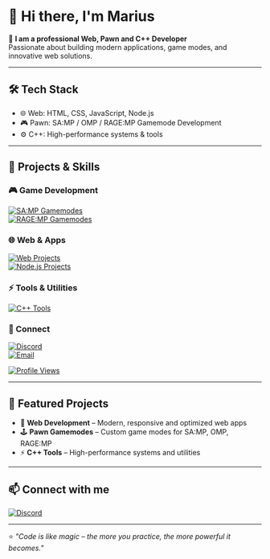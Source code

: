 # 👋 Hi there, I'm **Marius**

🚀 **I am a professional Web, Pawn and C++ Developer**  
Passionate about building modern applications, game modes, and innovative web solutions.  

---

## 🛠️ Tech Stack
- 🌐 Web: HTML, CSS, JavaScript, Node.js  
- 🎮 Pawn: SA:MP / OMP / RAGE:MP Gamemode Development  
- ⚙️ C++: High-performance systems & tools  

---

## 🌟 Projects & Skills

### 🎮 Game Development
[![SA:MP Gamemodes](https://img.shields.io/badge/SA:MP%20Gamemodes-Play-blue?style=for-the-badge)](https://github.com/mar1usdev?tab=repositories&q=SA:MP)  
[![RAGE:MP Gamemodes](https://img.shields.io/badge/RAGE:MP%20Gamemodes-Explore-red?style=for-the-badge)](https://github.com/mar1usdev?tab=repositories&q=RAGE:MP)

### 🌐 Web & Apps
[![Web Projects](https://img.shields.io/badge/Web-Portfolio-ff69b4?style=for-the-badge)](https://github.com/mar1usdev?tab=repositories&q=Web)  
[![Node.js Projects](https://img.shields.io/badge/Node.js-Backend-339933?style=for-the-badge)](https://github.com/mar1usdev?tab=repositories&q=Node.js)

### ⚡ Tools & Utilities
[![C++ Tools](https://img.shields.io/badge/C++-HighPerf-00599C?style=for-the-badge)](https://github.com/mar1usdev?tab=repositories&q=C%2B%2B)

### 📡 Connect
[![Discord](https://img.shields.io/badge/Discord-MariusDev-%237289DA?style=for-the-badge&logo=discord&logoColor=white)](https://discord.gg/5WKMVtraRJ)  
[![Email](https://img.shields.io/badge/Email-Contact-%23D14836?style=for-the-badge&logo=gmail&logoColor=white)](mailto:youremail@example.com)

[![Profile Views](https://komarev.com/ghpvc/?username=mar1usdev&label=Profile%20views&color=0e75b6&style=flat)](https://github.com/mar1usdev)

---

## 🌟 Featured Projects
- 🎯 **Web Development** – Modern, responsive and optimized web apps  
- 🕹️ **Pawn Gamemodes** – Custom game modes for SA:MP, OMP, RAGE:MP  
- ⚡ **C++ Tools** – High-performance systems and utilities  

---

## 📫 Connect with me
[![Discord](https://img.shields.io/badge/Discord-%237289DA.svg?&style=for-the-badge&logo=discord&logoColor=white)](https://discord.gg/https://discord.gg/5WKMVtraRJ)  

---

⭐ *"Code is like magic – the more you practice, the more powerful it becomes."*  
